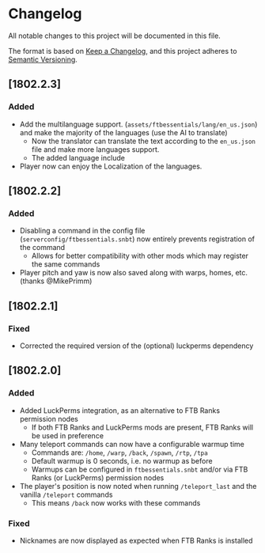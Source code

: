 # Changelog
All notable changes to this project will be documented in this file.

The format is based on [Keep a Changelog](https://keepachangelog.com/zh-CN/1.1.0/),
and this project adheres to [Semantic Versioning](https://semver.org/lang/zh-CN/).

## [1802.2.3]

### Added
* Add the multilanguage support. (`assets/ftbessentials/lang/en_us.json`) and make the majority of 
the languages (use the AI to translate)
  * Now the translator can translate the text according to the `en_us.json` file
  and make more languages support.
  * The added language include
* Player now can enjoy the Localization of the languages.

## [1802.2.2]

### Added
* Disabling a command in the config file (`serverconfig/ftbessentials.snbt`) now entirely prevents registration of the command
  * Allows for better compatibility with other mods which may register the same commands
* Player pitch and yaw is now also saved along with warps, homes, etc. (thanks @MikePrimm)

## [1802.2.1]

### Fixed
* Corrected the required version of the (optional) luckperms dependency

## [1802.2.0]

### Added
* Added LuckPerms integration, as an alternative to FTB Ranks permission nodes
  * If both FTB Ranks and LuckPerms mods are present, FTB Ranks will be used in preference
* Many teleport commands can now have a configurable warmup time
  * Commands are: `/home`, `/warp`, `/back`, `/spawn`, `/rtp`, `/tpa`
  * Default warmup is 0 seconds, i.e. no warmup as before
  * Warmups can be configured in `ftbessentials.snbt` and/or via FTB Ranks (or LuckPerms) permission nodes
* The player's position is now noted when running `/teleport_last` and the vanilla `/teleport` commands
  * This means `/back` now works with these commands

### Fixed
* Nicknames are now displayed as expected when FTB Ranks is installed